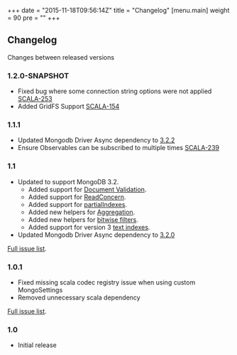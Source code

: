 +++
date = "2015-11-18T09:56:14Z"
title = "Changelog"
[menu.main]
  weight = 90
  pre = "<i class='fa fa-cog'></i>"
+++

## Changelog

Changes between released versions

### 1.2.0-SNAPSHOT
  * Fixed bug where some connection string options were not applied [SCALA-253](https://jira.mongodb.org/browse/SCALA-253)
  * Added GridFS Support [SCALA-154](https://jira.mongodb.org/browse/SCALA-154)

### 1.1.1
  * Updated Mongodb Driver Async dependency to [3.2.2](https://jira.mongodb.org/browse/SCALA-237)
  * Ensure Observables can be subscribed to multiple times [SCALA-239](https://jira.mongodb.org/browse/SCALA-239)

### 1.1

  * Updated to support MongoDB 3.2.
    * Added support for [Document Validation](https://docs.mongodb.org/manual/release-notes/3.2/#document-validation).
    * Added support for [ReadConcern](https://docs.mongodb.org/manual/release-notes/3.2/#readconcern).
    * Added support for [partialIndexes](https://docs.mongodb.org/manual/release-notes/3.2/#partial-indexes).
    * Added new helpers for [Aggregation](https://docs.mongodb.org/manual/release-notes/3.2/#aggregation-framework-enhancements).
    * Added new helpers for [bitwise filters](https://docs.mongodb.org/manual/release-notes/3.2/#bit-test-query-operators).
    * Added support for version 3 [text indexes](https://docs.mongodb.org/manual/release-notes/3.2/#text-search-enhancements).
  * Updated Mongodb Driver Async dependency to [3.2.0](https://jira.mongodb.org/browse/SCALA-222)

[Full issue list](https://jira.mongodb.org/issues/?jql=fixVersion%20%3D%201.1%20AND%20project%20%3D%20SCALA).

### 1.0.1

  * Fixed missing scala codec registry issue when using custom MongoSettings
  * Removed unnecessary scala dependency 

[Full issue list](https://jira.mongodb.org/issues/?jql=fixVersion%20%3D%201.0.1%20AND%20project%20%3D%20SCALA).

### 1.0 

  * Initial release


